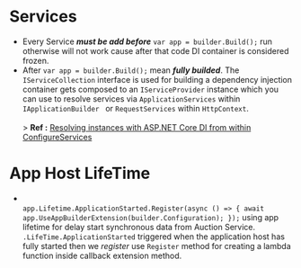# Services
- Every Service ***must be add before*** `var app = builder.Build();` run otherwise will not work cause after that code DI container is considered frozen.
- After `var app = builder.Build();` mean ***fully builded***. The `IServiceCollection` interface is used for building a dependency injection container gets composed to an `IServiceProvider` instance which you can use to resolve services via `ApplicationServices` within `IApplicationBuilder ` or `RequestServices` within `HttpContext`. <br><br> > **Ref :** [Resolving instances with ASP.NET Core DI from within ConfigureServices](https://stackoverflow.com/questions/32459670/resolving-instances-with-asp-net-core-di-from-within-configureservices)
# App Host LifeTime
- <br> `app.Lifetime.ApplicationStarted.Register(async () =>
{
    await app.UseAppBuilderExtension(builder.Configuration);
});`  using app lifetime for delay start synchronous data from Auction Service. `.LifeTime.ApplicationStarted` triggered when the application host has fully started then we *register* use `Register` method for creating a lambda function inside callback extension method.